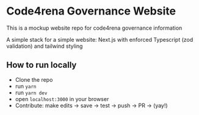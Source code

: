 # Code4rena Governance Website

This is a mockup website repo for code4rena governance information

A simple stack for a simple website: Next.js with enforced Typescript (zod validation) and tailwind styling

## How to run locally

- Clone the repo
- run `yarn`
- run `yarn dev`
- open `localhost:3000` in your browser
- Contribute: make edits -> save -> test -> push -> PR -> (yay!)
